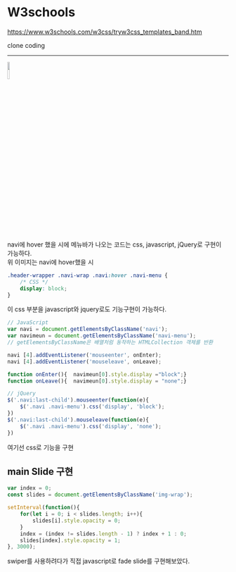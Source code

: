 # W3schools

https://www.w3schools.com/w3css/tryw3css_templates_band.htm

clone coding <br>

<hr>
<img width="10%" src="https://user-images.githubusercontent.com/85651246/129460836-4918e82b-da37-4125-9ee5-6a35b382d853.PNG" /> <br>

navi에 hover 했을 시에 메뉴바가 나오는 코드는 css, javascript, jQuery로 구현이 가능하다. <br>
위 이미지는 navi에 hover했을 시

```css
.header-wrapper .navi-wrap .navi:hover .navi-menu {
	/* CSS */
	display: block;
} 
```
이 css 부분을 javascript와 jquery로도 기능구현이 가능하다.

```javascript
// JavaScript
var navi = document.getElementsByClassName('navi');
var navimeun = document.getElementsByClassName('navi-menu');
// getElementsByClassName은 배열처럼 동작하는 HTMLCollection 객체를 반환 

navi [4].addEventListener('mouseenter', onEnter);
navi [4].addEventListener('mouseleave', onLeave);

function onEnter(){  navimeun[0].style.display ="block";}
function onLeave(){  navimeun[0].style.display = "none";} 
```


```javascript
// jQuery
$('.navi:last-child').mouseenter(function(e){
	$('.navi .navi-menu').css('display', 'block');
})
$('.navi:last-child').mouseleave(function(e){
	$('.navi .navi-menu').css('display', 'none');
})
```

여기선 css로 기능을 구현



## main Slide 구현

```javascript 
var index = 0;
const slides = document.getElementsByClassName('img-wrap');

setInterval(function(){
	for(let i = 0; i < slides.length; i++){
		slides[i].style.opacity = 0;
	}
	index = (index != slides.length - 1) ? index + 1 : 0;
	slides[index].style.opacity = 1;
}, 3000);

```

swiper를 사용하려다가 직접 javascript로 fade slide를 구현해보았다.